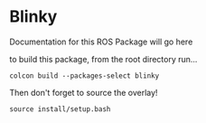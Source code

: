 # Blinky

Documentation for this ROS Package will go here

to build this package, from the root directory run...

```
colcon build --packages-select blinky
```

Then don't forget to source the overlay!

```
source install/setup.bash
```
